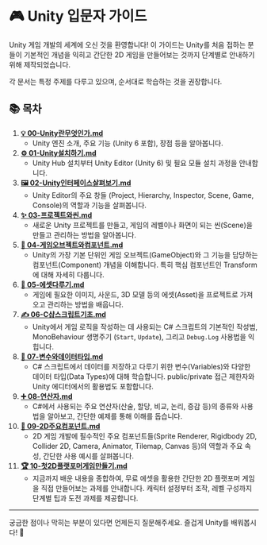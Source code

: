 # 🎮 Unity 입문자 가이드

Unity 게임 개발의 세계에 오신 것을 환영합니다! 이 가이드는 Unity를 처음 접하는 분들이 기본적인 개념을 익히고 간단한 2D 게임을 만들어보는 것까지 단계별로 안내하기 위해 제작되었습니다.

각 문서는 특정 주제를 다루고 있으며, 순서대로 학습하는 것을 권장합니다.

## 📚 목차

1.  **[💡 00-Unity란무엇인가.md](./00-Unity란무엇인가.md)**
    -   Unity 엔진 소개, 주요 기능 (Unity 6 포함), 장점 등을 알아봅니다.
2.  **[⚙️ 01-Unity설치하기.md](./01-Unity설치하기.md)**
    -   Unity Hub 설치부터 Unity Editor (Unity 6) 및 필요 모듈 설치 과정을 안내합니다.
3.  **[🖼️ 02-Unity인터페이스살펴보기.md](./02-Unity인터페이스살펴보기.md)**
    -   Unity Editor의 주요 창들 (Project, Hierarchy, Inspector, Scene, Game, Console)의 역할과 기능을 살펴봅니다.
4.  **[✨ 03-프로젝트와씬.md](./03-프로젝트와씬.md)**
    -   새로운 Unity 프로젝트를 만들고, 게임의 레벨이나 화면이 되는 씬(Scene)을 만들고 관리하는 방법을 알아봅니다.
5.  **[🧱 04-게임오브젝트와컴포넌트.md](./04-게임오브젝트와컴포넌트.md)**
    -   Unity의 가장 기본 단위인 게임 오브젝트(GameObject)와 그 기능을 담당하는 컴포넌트(Component) 개념을 이해합니다. 특히 핵심 컴포넌트인 Transform에 대해 자세히 다룹니다.
6.  **[📂 05-에셋다루기.md](./05-에셋다루기.md)**
    -   게임에 필요한 이미지, 사운드, 3D 모델 등의 에셋(Asset)을 프로젝트로 가져오고 관리하는 방법을 배웁니다.
7.  **[✍️ 06-C샵스크립트기초.md](./06-C샵스크립트기초.md)**
    -   Unity에서 게임 로직을 작성하는 데 사용되는 C# 스크립트의 기본적인 작성법, MonoBehaviour 생명주기 (`Start`, `Update`), 그리고 `Debug.Log` 사용법을 익힙니다.
8.  **[🔢 07-변수와데이터타입.md](./07-변수와데이터타입.md)**
    -   C# 스크립트에서 데이터를 저장하고 다루기 위한 변수(Variables)와 다양한 데이터 타입(Data Types)에 대해 학습합니다. public/private 접근 제한자와 Unity 에디터에서의 활용법도 포함합니다.
9.  **[➕ 08-연산자.md](./08-연산자.md)**
    -   C#에서 사용되는 주요 연산자(산술, 할당, 비교, 논리, 증감 등)의 종류와 사용법을 알아보고, 간단한 예제를 통해 이해를 돕습니다.
10. **[🧩 09-2D주요컴포넌트.md](./09-2D주요컴포넌트.md)**
    -   2D 게임 개발에 필수적인 주요 컴포넌트들(Sprite Renderer, Rigidbody 2D, Collider 2D, Camera, Animator, Tilemap, Canvas 등)의 역할과 주요 속성, 간단한 사용 예시를 살펴봅니다.
11. **[🏆 10-첫2D플랫포머게임만들기.md](./10-첫2D플랫포머게임만들기.md)**
    -   지금까지 배운 내용을 종합하여, 무료 에셋을 활용한 간단한 2D 플랫포머 게임을 직접 만들어보는 과제를 안내합니다. 캐릭터 설정부터 조작, 레벨 구성까지 단계별 팁과 도전 과제를 제공합니다.

---

궁금한 점이나 막히는 부분이 있다면 언제든지 질문해주세요. 즐겁게 Unity를 배워봅시다! 🚀 
